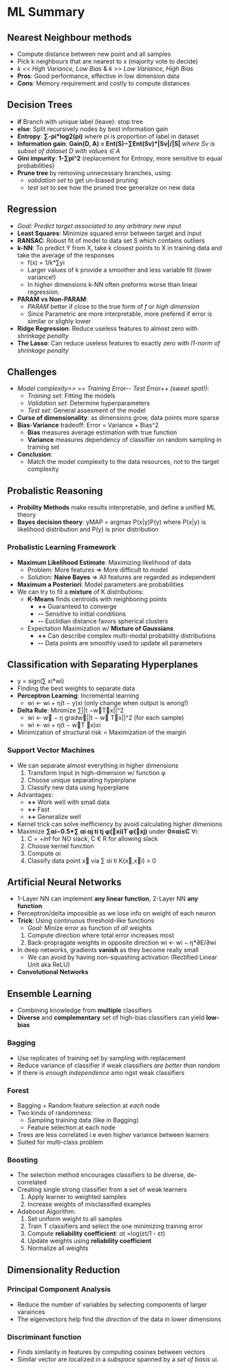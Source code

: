 # ML Summary

## Nearest Neighbour methods
* Compute distance between new point and all samples
* Pick k neighbours that are nearest to x (majority vote to decide)
* *k << High Variance, Low Bias* & *k >> Low Variance, High Bias*
* **Pros**: Good performance, effective in low dimension data
* **Cons**: Memory requirement and costly to compute distances

## Decision Trees
* **if** Branch with unique label (leave): stop tree
* **else**: Split recursively nodes by best information gain
* **Entropy**: **∑-pi\*log2(pi)** where pi is proportion of label in dataset
* **Information gain**: **Gain(D, A) = Ent(S)−∑Ent(Sv)\*|Sv|/|S|**
    *where Sv is subset of dataset D with values ∈ A*
* **Gini impurity**: **1-∑pi^2** (replacement for Entropy, more sensitive to equal probabilities)
* **Prune tree** by removing unnecessary branches, using:
   * *validation set* to get un-biased pruning
   * *test set* to see how the pruned tree generalize on new data
    
## Regression
* *Goal: Predict target associated to any arbitrary new input*
* **Least Squares**: Minimize squared error between target and input
* **RANSAC**: Robust fit of model to data set S which contains outliers
* **k-NN**: To predict Y from X, take k closest points to X in training data and take the average of the responses
   * f(x) = 1/k\*∑yi
   * Larger values of k provide a smoother and less  variable fit (lower variance!)
   * In higher dimensions k-NN often preforms worse than linear regression.
* **PARAM vs Non-PARAM**:
   * *PARAM* better if close to the true form of *f* or *high dimension*
   * Since Parametric are more interpretable, more prefered if error is similar or slighly lower
* **Ridge Regression**: Reduce useless features to almost zero with *shrinkage penalty*
* **The Lasso**: Can reduce useless features to exactly zero with *l1-norm of shrinkage penalty*

## Challenges
* *Model complexity>> == Training Error-- Test Error++ (sweet spot!)*:
    * *Training set*: Fitting the models
    * *Validation set*: Determine hyperparameters
    * *Test set*: General assesment of the model
* **Curse of dimensionality**: as dimensions grow, data points more sparse
* **Bias**-**Variance** tradeoff: Error = Variance + Bias^2
    * **Bias** measures average estimation with true function
    * **Variance** measures dependency of classifier on random sampling in training set
* **Conclusion**:
    * Match the model complexity to the data resources, not to the target complexity
    
## Probalistic Reasoning
* **Probility Methods** make results interpretable, and define a unified ML theory
* **Bayes decision theory**: yMAP = argmax P(x|y)P(y)
   where P(x|y) is likelihood distribution and P(y) is prior distribution

### Probalistic Learning Framework
* **Maximum Likelihood Estimate**: Maximizing likelihood of data
   * Problem: More features => More difficult to model
   * Solution: **Naive Bayes** => All features are regarded as independent
* **Maximum a Posteriori**: Model parameters are probabilities
* We can try to fit a **mixture** of K distributions:
   * **K-Means** finds centroids with neighboring points
     * **++** Guaranteed to converge
     * **--** Sensitive to initial conditions
     * **--** Euclidian distance favors spherical clusters
   * Expectation Maximization w/ **Mixture of Gaussians**
     * **++** Can describe complex multi-modal probability distributions
     * **--** Data points are smoothly used to update all parameters
   
## Classification with Separating Hyperplanes
* y = sign(∑ xi\*wi)
* Finding the best weights to separate data
* **Perceptron Learning**: Incremental learning
   * wi ← wi + η(t − y)xi (only change when output is wrong!)
* **Delta Rule**: Minimize ∑||t −w⃗T⃗x||^2
    * wi ← w⃗ − η gradw⃗||t − w⃗ T⃗x||^2 (for each sample)
    * wi ← wi + η(t − w⃗T ⃗x)xi
* Minimization of structural risk = Maximization of the margin

### Support Vector Machines
* We can separate almost everything in higher dimensions
    1. Transform Input in high-dimension w/ function φ
    2. Choose unique separating hyperplane
    3. Classify new data using hyperplane
* Advantages:
   * **++** Work well with small data
   * **++** Fast
   * **++** Generalize well
* Kernel trick can solve inefficiency by avoid calculating higher dimenions
* Maximize **∑αi−0.5\*∑ αi αj ti tj φ(⃗xi)T φ(⃗xj)** under **0≤αi≤C** ∀i:
   1. C = +inf for NO slack, C € R for allowing slack
   2. Choose kernel function
   3. Compute αi
   4. Classify data point x⃗ via ∑ αi ti K(x⃗,x⃗i) > 0

## Artificial Neural Networks
* 1-Layer NN can implement **any linear function**, 2-Layer NN **any function**
* Perceptron/delta impossible as we lose info on weight of each neuron
* **Trick**: Using continuous threshold-like functions
   * *Goal*: Minize error as function of *all* weights
   1. Compute direction where total error increases most
   2. Back-propragate weights in opposite direction wi ← wi − η\*∂E/∂wi
* In deep networks, gradients **vanish** as they become really small
   * We can avoid by having non-squashing activation (Rectified Linear Unit aka ReLU)
* **Convolutional Networks**
   
## Ensemble Learning
* Combining knowledge from **multiple** classifiers
* **Diverse** and **complementary** set of high-bias classifiers can yield **low-bias**

### Bagging
* Use replicates of training set by sampling with replacement
* Reduce variance of classifier if weak classifiers *are better than random*
* If there is *enough independence* amo   ngst weak classifiers

### Forest
* Bagging + Random feature selection at *each* node
* Two kinds of randomness:
   * Sampling training data (like in Bagging)
   * Feature selection at each node
* Trees are less correlated i.e even higher variance between learners
* Suited for multi-class problem

### Boosting
* The selection method encourages classifiers to be diverse, de-correlated
* Creating single strong classifier from a set of weak learners
   1. Apply learner to weighted samples
   2. Increase weights of misclassified examples
* Adaboost Algorithm:
   1. Set uniform weight to all samples
   2. Train T classifiers and select the one minimizing training error
   3. Compute **reliability coefficient**: αt =log(εt/1 - εt)
   4. Update weights using **reliability coefficient**
   5. Normalize all weights

## Dimensionality Reduction

### Principal Component Analysis
* Reduce the number of variables by selecting components of larger varainces
* The eigenvectors help find the *direction* of the data in lower dimensions

### Discriminant function
* Finds similarity in features by computing cosines between vectors
* Similar vector are localized in a *subspace* spanned by a *set of basis* ui.
